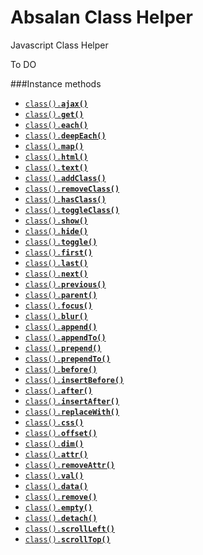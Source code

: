 # Absalan Class Helper
Javascript Class Helper


To DO

###Instance methods

* <a href="#api-ajax"><code>class().<b>ajax()</b></code></a>
* <a href="#api-get"><code>class().<b>get()</b></code></a>
* <a href="#api-each"><code>class().<b>each()</b></code></a>
* <a href="#api-deepEach"><code>class().<b>deepEach()</b></code></a>
* <a href="#api-map"><code>class().<b>map()</b></code></a>
* <a href="#api-html"><code>class().<b>html()</b></code></a>
* <a href="#api-text"><code>class().<b>text()</b></code></a>
* <a href="#api-addClass"><code>class().<b>addClass()</b></code></a>
* <a href="#api-removeClass"><code>class().<b>removeClass()</b></code></a>
* <a href="#api-hasClass"><code>class().<b>hasClass()</b></code></a>
* <a href="#api-toggleClass"><code>class().<b>toggleClass()</b></code></a>
* <a href="#api-show"><code>class().<b>show()</b></code></a>
* <a href="#api-hide"><code>class().<b>hide()</b></code></a>
* <a href="#api-toggle"><code>class().<b>toggle()</b></code></a>
* <a href="#api-first"><code>class().<b>first()</b></code></a>
* <a href="#api-last"><code>class().<b>last()</b></code></a>
* <a href="#api-next"><code>class().<b>next()</b></code></a>
* <a href="#api-previous"><code>class().<b>previous()</b></code></a>
* <a href="#api-parent"><code>class().<b>parent()</b></code></a>
* <a href="#api-focus"><code>class().<b>focus()</b></code></a>
* <a href="#api-blur"><code>class().<b>blur()</b></code></a>
* <a href="#api-append"><code>class().<b>append()</b></code></a>
* <a href="#api-appendTo"><code>class().<b>appendTo()</b></code></a>
* <a href="#api-prepend"><code>class().<b>prepend()</b></code></a>
* <a href="#api-prependTo"><code>class().<b>prependTo()</b></code></a>
* <a href="#api-before"><code>class().<b>before()</b></code></a>
* <a href="#api-insertBefore"><code>class().<b>insertBefore()</b></code></a>
* <a href="#api-after"><code>class().<b>after()</b></code></a>
* <a href="#api-insertAfter"><code>class().<b>insertAfter()</b></code></a>
* <a href="#api-replaceWith"><code>class().<b>replaceWith()</b></code></a>
* <a href="#api-css"><code>class().<b>css()</b></code></a>
* <a href="#api-offset"><code>class().<b>offset()</b></code></a>
* <a href="#api-dim"><code>class().<b>dim()</b></code></a>
* <a href="#api-attr"><code>class().<b>attr()</b></code></a>
* <a href="#api-removeAttr"><code>class().<b>removeAttr()</b></code></a>
* <a href="#api-val"><code>class().<b>val()</b></code></a>
* <a href="#api-data"><code>class().<b>data()</b></code></a>
* <a href="#api-remove"><code>class().<b>remove()</b></code></a>
* <a href="#api-empty"><code>class().<b>empty()</b></code></a>
* <a href="#api-detach"><code>class().<b>detach()</b></code></a>
* <a href="#api-scrollLeft"><code>class().<b>scrollLeft()</b></code></a>
* <a href="#api-scrollTop"><code>class().<b>scrollTop()</b></code></a>